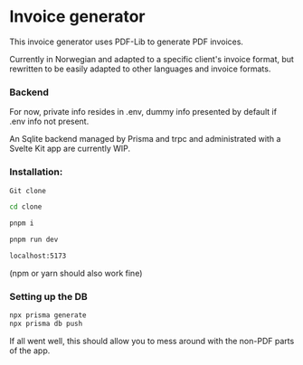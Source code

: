 # Invoice generator

This invoice generator uses PDF-Lib to generate PDF invoices.

Currently in Norwegian and adapted to a specific client's invoice format, but rewritten to be easily adapted to other languages and invoice formats.

### Backend

For now, private info resides in .env, dummy info presented by default if .env info not present.

An Sqlite backend managed by Prisma and trpc and administrated with a Svelte Kit app are currently WIP.

### Installation:

```bash
Git clone

cd clone

pnpm i

pnpm run dev

localhost:5173
```

(npm or yarn should also work fine)

### Setting up the DB

```bash
npx prisma generate
npx prisma db push
```

If all went well, this should allow you to mess around with the non-PDF parts of the app.
